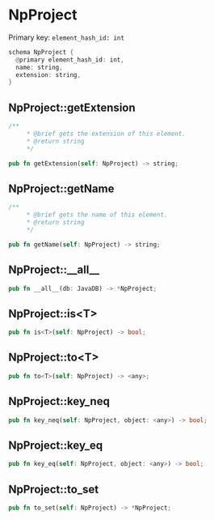 # NpProject

Primary key: `element_hash_id: int`

```rust
schema NpProject {
  @primary element_hash_id: int,
  name: string,
  extension: string,
}
```
## NpProject::getExtension

```rust
/**
     * @brief gets the extension of this element.
     * @return string
     */
```
```rust
pub fn getExtension(self: NpProject) -> string;
```
## NpProject::getName

```rust
/**
     * @brief gets the name of this element.
     * @return string
     */
```
```rust
pub fn getName(self: NpProject) -> string;
```
## NpProject::\_\_all\_\_

```rust
pub fn __all__(db: JavaDB) -> *NpProject;
```
## NpProject::is\<T\>

```rust
pub fn is<T>(self: NpProject) -> bool;
```
## NpProject::to\<T\>

```rust
pub fn to<T>(self: NpProject) -> <any>;
```
## NpProject::key\_neq

```rust
pub fn key_neq(self: NpProject, object: <any>) -> bool;
```
## NpProject::key\_eq

```rust
pub fn key_eq(self: NpProject, object: <any>) -> bool;
```
## NpProject::to\_set

```rust
pub fn to_set(self: NpProject) -> *NpProject;
```
